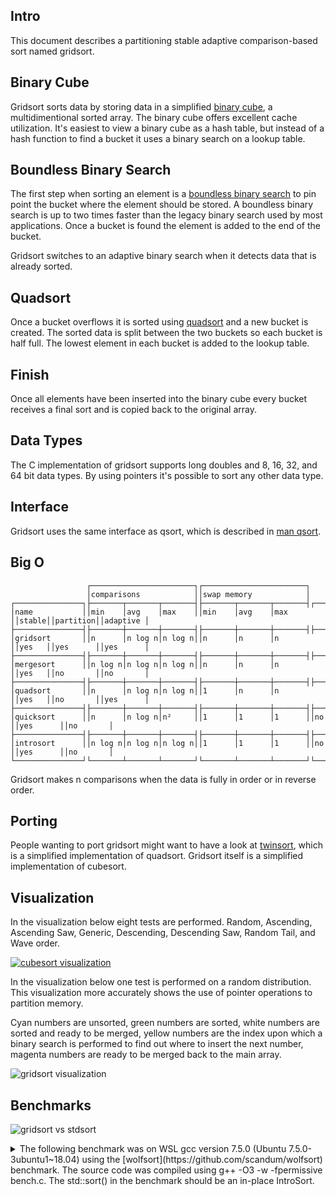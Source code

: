 Intro
-----
This document describes a partitioning stable adaptive comparison-based sort named gridsort.

Binary Cube
-----------
Gridsort sorts data by storing data in a simplified [binary cube](https://github.com/scandum/binary_cube), a multidimentional sorted array. The binary cube offers excellent cache utilization. It's easiest to view a binary cube as a hash table, but instead of a hash function to find a bucket it uses a binary search on a lookup table.

Boundless Binary Search
-----------------------
The first step when sorting an element is a [boundless binary search](https://github.com/scandum/binary_search) to pin point the bucket where the element should be stored. A boundless binary search is up to two times faster than the legacy binary search used by most applications. Once a bucket is found the element is added to the end of the bucket.

Gridsort switches to an adaptive binary search when it detects data that is already sorted.

Quadsort
--------
Once a bucket overflows it is sorted using [quadsort](https://github.com/scandum/quadsort) and a new bucket is created. The sorted data is split between the two buckets so each bucket is half full. The lowest element in each bucket is added to the lookup table.

Finish
------
Once all elements have been inserted into the binary cube every bucket receives a final sort and is copied back to the original array.

Data Types
----------
The C implementation of gridsort supports long doubles and 8, 16, 32, and 64 bit data types. By using pointers it's possible to sort any other data type.

Interface
---------
Gridsort uses the same interface as qsort, which is described in [man qsort](https://man7.org/linux/man-pages/man3/qsort.3p.html).

Big O
-----
```cobol
                 ┌───────────────────────┐┌───────────────────────┐
                 │comparisons            ││swap memory            │
┌───────────────┐├───────┬───────┬───────┤├───────┬───────┬───────┤┌──────┐┌─────────┐┌─────────┐
│name           ││min    │avg    │max    ││min    │avg    │max    ││stable││partition││adaptive │
├───────────────┤├───────┼───────┼───────┤├───────┼───────┼───────┤├──────┤├─────────┤├─────────┤
│gridsort       ││n      │n log n│n log n││n      │n      │n      ││yes   ││yes      ││yes      │
├───────────────┤├───────┼───────┼───────┤├───────┼───────┼───────┤├──────┤├─────────┤├─────────┤
│mergesort      ││n log n│n log n│n log n││n      │n      │n      ││yes   ││no       ││no       │
├───────────────┤├───────┼───────┼───────┤├───────┼───────┼───────┤├──────┤├─────────┤├─────────┤
│quadsort       ││n      │n log n│n log n││1      │n      │n      ││yes   ││no       ││yes      │
├───────────────┤├───────┼───────┼───────┤├───────┼───────┼───────┤├──────┤├─────────┤├─────────┤
│quicksort      ││n      │n log n│n²     ││1      │1      │1      ││no    ││yes      ││no       │
├───────────────┤├───────┼───────┼───────┤├───────┼───────┼───────┤├──────┤├─────────┤├─────────┤
│introsort      ││n log n│n log n│n log n││1      │1      │1      ││no    ││yes      ││no       │
└───────────────┘└───────┴───────┴───────┘└───────┴───────┴───────┘└──────┘└─────────┘└─────────┘
```

Gridsort makes n comparisons when the data is fully in order or in reverse order.

Porting
-------
People wanting to port gridsort might want to have a look at [twinsort](https://github.com/scandum/twinsort), which is a simplified implementation of quadsort. Gridsort itself is a simplified implementation of cubesort.

Visualization
-------------
In the visualization below eight tests are performed. Random, Ascending, Ascending Saw, Generic,
Descending, Descending Saw, Random Tail, and Wave order.

[![cubesort visualization](https://github.com/scandum/gridsort/blob/main/cubesort.gif)](https://www.youtube.com/watch?v=DHC1qnV4mao)

In the visualization below one test is performed on a random distribution. This visualization more accurately shows the use of pointer operations to partition memory.

Cyan numbers are unsorted, green numbers are sorted, white numbers are sorted and ready to be
merged, yellow numbers are the index upon which a binary search is performed to find out where
to insert the next number, magenta numbers are ready to be merged back to the main array.

![gridsort visualization](https://github.com/scandum/gridsort/blob/main/gridsort.gif)

Benchmarks
----------

![gridsort vs stdsort](https://github.com/scandum/gridsort/blob/main/gridsort_vs_stdsort.png)
<details><summary>The following benchmark was on WSL gcc version 7.5.0 (Ubuntu 7.5.0-3ubuntu1~18.04) using the [wolfsort](https://github.com/scandum/wolfsort) benchmark.
The source code was compiled using g++ -O3 -w -fpermissive bench.c. The std::sort() in the benchmark should be an in-place IntroSort.</summary>
|      Name |    Items | Type |     Best |  Average | Repetitions |     Distribution |
| --------- | -------- | ---- | -------- | -------- | ----------- | ---------------- |
| std::sort |  1000000 |  128 | 0.110756 | 0.111165 |           1 |     random order |
|  gridsort |  1000000 |  128 | 0.104944 | 0.105506 |           1 |     random order |

|      Name |    Items | Type |     Best |  Average | Repetitions |     Distribution |
| --------- | -------- | ---- | -------- | -------- | ----------- | ---------------- |
| std::sort |  1000000 |   64 | 0.065638 | 0.065886 |           1 |     random order |
|  gridsort |  1000000 |   64 | 0.054830 | 0.055245 |           1 |     random order |

|      Name |    Items | Type |     Best |  Average | Repetitions |     Distribution |
| --------- | -------- | ---- | -------- | -------- | ----------- | ---------------- |
| std::sort |  1000000 |   32 | 0.064990 | 0.065196 |           1 |     random order |
|  gridsort |  1000000 |   32 | 0.053937 | 0.054295 |           1 |     random order |
|           |          |      |          |          |             |                  |
| std::sort |  1000000 |   32 | 0.011424 | 0.011780 |           1 |  ascending order |
|  gridsort |  1000000 |   32 | 0.003396 | 0.003469 |           1 |  ascending order |
|           |          |      |          |          |             |                  |
| std::sort |  1000000 |   32 | 0.033669 | 0.033935 |           1 |    ascending saw |
|  gridsort |  1000000 |   32 | 0.013438 | 0.013535 |           1 |    ascending saw |
|           |          |      |          |          |             |                  |
| std::sort |  1000000 |   32 | 0.030115 | 0.030396 |           1 |    generic order |
|  gridsort |  1000000 |   32 | 0.016028 | 0.016220 |           1 |    generic order |
|           |          |      |          |          |             |                  |
| std::sort |  1000000 |   32 | 0.008769 | 0.008950 |           1 | descending order |
|  gridsort |  1000000 |   32 | 0.003706 | 0.003814 |           1 | descending order |
|           |          |      |          |          |             |                  |
| std::sort |  1000000 |   32 | 0.025817 | 0.026060 |           1 |   descending saw |
|  gridsort |  1000000 |   32 | 0.012219 | 0.012422 |           1 |   descending saw |
|           |          |      |          |          |             |                  |
| std::sort |  1000000 |   32 | 0.044224 | 0.044493 |           1 |      random tail |
|  gridsort |  1000000 |   32 | 0.015914 | 0.016011 |           1 |      random tail |
|           |          |      |          |          |             |                  |
| std::sort |  1000000 |   32 | 0.055512 | 0.055722 |           1 |      random half |
|  gridsort |  1000000 |   32 | 0.029508 | 0.029627 |           1 |      random half |
|           |          |      |          |          |             |                  |
| std::sort |  1000000 |   32 | 0.028018 | 0.028512 |           1 |         unstable |
|  gridsort |  1000000 |   32 | 0.012377 | 0.012522 |           1 |           stable |
</summary>

![gridsort vs stdsort](https://github.com/scandum/gridsort/blob/main/gridsort_vs_qsort.png)

<details><summary>The following benchmark was on WSL gcc version 7.4.0 (Ubuntu 7.4.0-1ubuntu1~18.04.1).
The source code was compiled using gcc -O3 bench.c. The stdlib qsort() in the benchmark is a mergesort variant.</summary>

|      Name |    Items | Type |     Best |  Average | Comparisons |     Distribution |
| --------- | -------- | ---- | -------- | -------- | ----------- | ---------------- |
|     qsort |   100000 |  128 | 0.019153 | 0.020135 |     1536181 |     random order |
|  gridsort |   100000 |  128 | 0.013082 | 0.013162 |     1645873 |     random order |

|      Name |    Items | Type |     Best |  Average | Comparisons |     Distribution |
| --------- | -------- | ---- | -------- | -------- | ----------- | ---------------- |
|     qsort |   100000 |   64 | 0.009234 | 0.009487 |     1536491 |     random order |
|  gridsort |   100000 |   64 | 0.006838 | 0.006893 |     1655053 |     random order |

|      Name |    Items | Type |     Best |  Average | Comparisons |     Distribution |
| --------- | -------- | ---- | -------- | -------- | ----------- | ---------------- |
|     qsort |   100000 |   32 | 0.008624 | 0.008857 |     1536634 |     random order |
|  gridsort |   100000 |   32 | 0.006446 | 0.006574 |     1649039 |     random order |
|           |          |      |          |          |             |                  |
|     qsort |   100000 |   32 | 0.002276 | 0.002438 |      815024 |  ascending order |
|  gridsort |   100000 |   32 | 0.000697 | 0.000717 |      202485 |  ascending order |
|           |          |      |          |          |             |                  |
|     qsort |   100000 |   32 | 0.003065 | 0.003215 |      915019 |    ascending saw |
|  gridsort |   100000 |   32 | 0.002185 | 0.002204 |      639891 |    ascending saw |
|           |          |      |          |          |             |                  |
|     qsort |   100000 |   32 | 0.006438 | 0.006661 |     1532339 |    generic order |
|  gridsort |   100000 |   32 | 0.002879 | 0.002920 |     1151399 |    generic order |
|           |          |      |          |          |             |                  |
|     qsort |   100000 |   32 | 0.002308 | 0.002514 |      853904 | descending order |
|  gridsort |   100000 |   32 | 0.000713 | 0.000726 |      200036 | descending order |
|           |          |      |          |          |             |                  |
|     qsort |   100000 |   32 | 0.002736 | 0.002949 |     1063907 |   descending saw |
|  gridsort |   100000 |   32 | 0.001871 | 0.001916 |      841945 |   descending saw |
|           |          |      |          |          |             |                  |
|     qsort |   100000 |   32 | 0.003904 | 0.004116 |     1012028 |      random tail |
|  gridsort |   100000 |   32 | 0.002155 | 0.002187 |      627734 |      random tail |
|           |          |      |          |          |             |                  |
|     qsort |   100000 |   32 | 0.005655 | 0.005864 |     1200835 |      random half |
|  gridsort |   100000 |   32 | 0.003736 | 0.003776 |     1001698 |      random half |
|           |          |      |          |          |             |                  |
|     qsort |   100000 |   32 | 0.003005 | 0.003460 |     1209200 |           stable |
|  gridsort |   100000 |   32 | 0.001975 | 0.002004 |      867862 |           stable |
</details>
